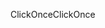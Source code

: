 <span data-ttu-id="ba47d-101">ClickOnce</span><span class="sxs-lookup"><span data-stu-id="ba47d-101">ClickOnce</span></span>